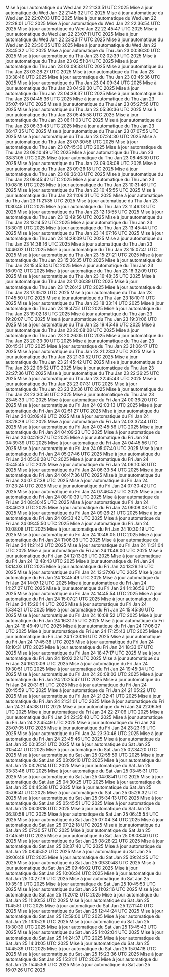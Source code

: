 Mise à jour automatique du Wed Jan 22 21:33:51 UTC 2025
Mise à jour automatique du Wed Jan 22 21:45:32 UTC 2025
Mise à jour automatique du Wed Jan 22 22:07:03 UTC 2025
Mise à jour automatique du Wed Jan 22 22:28:01 UTC 2025
Mise à jour automatique du Wed Jan 22 22:36:54 UTC 2025
Mise à jour automatique du Wed Jan 22 22:45:47 UTC 2025
Mise à jour automatique du Wed Jan 22 23:07:11 UTC 2025
Mise à jour automatique du Wed Jan 22 23:23:17 UTC 2025
Mise à jour automatique du Wed Jan 22 23:30:35 UTC 2025
Mise à jour automatique du Wed Jan 22 23:45:32 UTC 2025
Mise à jour automatique du Thu Jan 23 00:36:30 UTC 2025
Mise à jour automatique du Thu Jan 23 02:02:39 UTC 2025
Mise à jour automatique du Thu Jan 23 02:51:04 UTC 2025
Mise à jour automatique du Thu Jan 23 03:09:33 UTC 2025
Mise à jour automatique du Thu Jan 23 03:28:27 UTC 2025
Mise à jour automatique du Thu Jan 23 03:38:46 UTC 2025
Mise à jour automatique du Thu Jan 23 03:45:36 UTC 2025
Mise à jour automatique du Thu Jan 23 04:09:34 UTC 2025
Mise à jour automatique du Thu Jan 23 04:29:30 UTC 2025
Mise à jour automatique du Thu Jan 23 04:39:37 UTC 2025
Mise à jour automatique du Thu Jan 23 04:45:36 UTC 2025
Mise à jour automatique du Thu Jan 23 05:07:49 UTC 2025
Mise à jour automatique du Thu Jan 23 05:27:56 UTC 2025
Mise à jour automatique du Thu Jan 23 05:36:36 UTC 2025
Mise à jour automatique du Thu Jan 23 05:45:58 UTC 2025
Mise à jour automatique du Thu Jan 23 06:11:03 UTC 2025
Mise à jour automatique du Thu Jan 23 06:33:43 UTC 2025
Mise à jour automatique du Thu Jan 23 06:47:35 UTC 2025
Mise à jour automatique du Thu Jan 23 07:07:55 UTC 2025
Mise à jour automatique du Thu Jan 23 07:24:30 UTC 2025
Mise à jour automatique du Thu Jan 23 07:30:58 UTC 2025
Mise à jour automatique du Thu Jan 23 07:45:36 UTC 2025
Mise à jour automatique du Thu Jan 23 08:10:49 UTC 2025
Mise à jour automatique du Thu Jan 23 08:31:05 UTC 2025
Mise à jour automatique du Thu Jan 23 08:46:30 UTC 2025
Mise à jour automatique du Thu Jan 23 09:08:08 UTC 2025
Mise à jour automatique du Thu Jan 23 09:26:18 UTC 2025
Mise à jour automatique du Thu Jan 23 09:36:03 UTC 2025
Mise à jour automatique du Thu Jan 23 09:45:42 UTC 2025
Mise à jour automatique du Thu Jan 23 10:08:16 UTC 2025
Mise à jour automatique du Thu Jan 23 10:31:46 UTC 2025
Mise à jour automatique du Thu Jan 23 10:45:55 UTC 2025
Mise à jour automatique du Thu Jan 23 11:06:31 UTC 2025
Mise à jour automatique du Thu Jan 23 11:21:35 UTC 2025
Mise à jour automatique du Thu Jan 23 11:30:45 UTC 2025
Mise à jour automatique du Thu Jan 23 11:46:13 UTC 2025
Mise à jour automatique du Thu Jan 23 12:13:55 UTC 2025
Mise à jour automatique du Thu Jan 23 12:49:56 UTC 2025
Mise à jour automatique du Thu Jan 23 13:14:52 UTC 2025
Mise à jour automatique du Thu Jan 23 13:30:19 UTC 2025
Mise à jour automatique du Thu Jan 23 13:45:44 UTC 2025
Mise à jour automatique du Thu Jan 23 14:07:16 UTC 2025
Mise à jour automatique du Thu Jan 23 14:28:09 UTC 2025
Mise à jour automatique du Thu Jan 23 14:38:16 UTC 2025
Mise à jour automatique du Thu Jan 23 14:46:02 UTC 2025
Mise à jour automatique du Thu Jan 23 15:07:41 UTC 2025
Mise à jour automatique du Thu Jan 23 15:27:21 UTC 2025
Mise à jour automatique du Thu Jan 23 15:36:35 UTC 2025
Mise à jour automatique du Thu Jan 23 15:45:34 UTC 2025
Mise à jour automatique du Thu Jan 23 16:09:12 UTC 2025
Mise à jour automatique du Thu Jan 23 16:32:09 UTC 2025
Mise à jour automatique du Thu Jan 23 16:48:35 UTC 2025
Mise à jour automatique du Thu Jan 23 17:06:39 UTC 2025
Mise à jour automatique du Thu Jan 23 17:26:42 UTC 2025
Mise à jour automatique du Thu Jan 23 17:35:13 UTC 2025
Mise à jour automatique du Thu Jan 23 17:45:50 UTC 2025
Mise à jour automatique du Thu Jan 23 18:10:11 UTC 2025
Mise à jour automatique du Thu Jan 23 18:33:14 UTC 2025
Mise à jour automatique du Thu Jan 23 18:47:51 UTC 2025
Mise à jour automatique du Thu Jan 23 19:02:18 UTC 2025
Mise à jour automatique du Thu Jan 23 19:20:07 UTC 2025
Mise à jour automatique du Thu Jan 23 19:31:06 UTC 2025
Mise à jour automatique du Thu Jan 23 19:45:46 UTC 2025
Mise à jour automatique du Thu Jan 23 20:08:08 UTC 2025
Mise à jour automatique du Thu Jan 23 20:26:05 UTC 2025
Mise à jour automatique du Thu Jan 23 20:33:30 UTC 2025
Mise à jour automatique du Thu Jan 23 20:45:31 UTC 2025
Mise à jour automatique du Thu Jan 23 21:06:47 UTC 2025
Mise à jour automatique du Thu Jan 23 21:23:32 UTC 2025
Mise à jour automatique du Thu Jan 23 21:30:52 UTC 2025
Mise à jour automatique du Thu Jan 23 21:45:42 UTC 2025
Mise à jour automatique du Thu Jan 23 22:06:52 UTC 2025
Mise à jour automatique du Thu Jan 23 22:27:36 UTC 2025
Mise à jour automatique du Thu Jan 23 22:36:25 UTC 2025
Mise à jour automatique du Thu Jan 23 22:45:43 UTC 2025
Mise à jour automatique du Thu Jan 23 23:07:31 UTC 2025
Mise à jour automatique du Thu Jan 23 23:23:36 UTC 2025
Mise à jour automatique du Thu Jan 23 23:30:56 UTC 2025
Mise à jour automatique du Thu Jan 23 23:45:33 UTC 2025
Mise à jour automatique du Fri Jan 24 00:36:20 UTC 2025
Mise à jour automatique du Fri Jan 24 02:03:13 UTC 2025
Mise à jour automatique du Fri Jan 24 02:51:27 UTC 2025
Mise à jour automatique du Fri Jan 24 03:09:49 UTC 2025
Mise à jour automatique du Fri Jan 24 03:28:29 UTC 2025
Mise à jour automatique du Fri Jan 24 03:37:44 UTC 2025
Mise à jour automatique du Fri Jan 24 03:45:56 UTC 2025
Mise à jour automatique du Fri Jan 24 04:09:23 UTC 2025
Mise à jour automatique du Fri Jan 24 04:29:27 UTC 2025
Mise à jour automatique du Fri Jan 24 04:39:39 UTC 2025
Mise à jour automatique du Fri Jan 24 04:45:56 UTC 2025
Mise à jour automatique du Fri Jan 24 05:07:40 UTC 2025
Mise à jour automatique du Fri Jan 24 05:27:46 UTC 2025
Mise à jour automatique du Fri Jan 24 05:36:28 UTC 2025
Mise à jour automatique du Fri Jan 24 05:45:45 UTC 2025
Mise à jour automatique du Fri Jan 24 06:10:58 UTC 2025
Mise à jour automatique du Fri Jan 24 06:33:54 UTC 2025
Mise à jour automatique du Fri Jan 24 06:47:36 UTC 2025
Mise à jour automatique du Fri Jan 24 07:07:38 UTC 2025
Mise à jour automatique du Fri Jan 24 07:23:24 UTC 2025
Mise à jour automatique du Fri Jan 24 07:30:42 UTC 2025
Mise à jour automatique du Fri Jan 24 07:46:42 UTC 2025
Mise à jour automatique du Fri Jan 24 08:10:39 UTC 2025
Mise à jour automatique du Fri Jan 24 08:30:45 UTC 2025
Mise à jour automatique du Fri Jan 24 08:46:23 UTC 2025
Mise à jour automatique du Fri Jan 24 09:08:08 UTC 2025
Mise à jour automatique du Fri Jan 24 09:26:21 UTC 2025
Mise à jour automatique du Fri Jan 24 09:33:42 UTC 2025
Mise à jour automatique du Fri Jan 24 09:45:50 UTC 2025
Mise à jour automatique du Fri Jan 24 10:08:08 UTC 2025
Mise à jour automatique du Fri Jan 24 10:30:19 UTC 2025
Mise à jour automatique du Fri Jan 24 10:46:05 UTC 2025
Mise à jour automatique du Fri Jan 24 11:06:28 UTC 2025
Mise à jour automatique du Fri Jan 24 11:21:42 UTC 2025
Mise à jour automatique du Fri Jan 24 11:31:04 UTC 2025
Mise à jour automatique du Fri Jan 24 11:46:00 UTC 2025
Mise à jour automatique du Fri Jan 24 12:13:26 UTC 2025
Mise à jour automatique du Fri Jan 24 12:48:43 UTC 2025
Mise à jour automatique du Fri Jan 24 13:14:03 UTC 2025
Mise à jour automatique du Fri Jan 24 13:29:16 UTC 2025
Mise à jour automatique du Fri Jan 24 13:37:06 UTC 2025
Mise à jour automatique du Fri Jan 24 13:45:49 UTC 2025
Mise à jour automatique du Fri Jan 24 14:07:12 UTC 2025
Mise à jour automatique du Fri Jan 24 14:27:27 UTC 2025
Mise à jour automatique du Fri Jan 24 14:36:56 UTC 2025
Mise à jour automatique du Fri Jan 24 14:45:54 UTC 2025
Mise à jour automatique du Fri Jan 24 15:07:21 UTC 2025
Mise à jour automatique du Fri Jan 24 15:26:14 UTC 2025
Mise à jour automatique du Fri Jan 24 15:34:21 UTC 2025
Mise à jour automatique du Fri Jan 24 15:45:36 UTC 2025
Mise à jour automatique du Fri Jan 24 16:08:52 UTC 2025
Mise à jour automatique du Fri Jan 24 16:31:15 UTC 2025
Mise à jour automatique du Fri Jan 24 16:46:49 UTC 2025
Mise à jour automatique du Fri Jan 24 17:06:27 UTC 2025
Mise à jour automatique du Fri Jan 24 17:25:43 UTC 2025
Mise à jour automatique du Fri Jan 24 17:33:16 UTC 2025
Mise à jour automatique du Fri Jan 24 17:45:38 UTC 2025
Mise à jour automatique du Fri Jan 24 18:10:31 UTC 2025
Mise à jour automatique du Fri Jan 24 18:33:07 UTC 2025
Mise à jour automatique du Fri Jan 24 18:47:17 UTC 2025
Mise à jour automatique du Fri Jan 24 19:02:22 UTC 2025
Mise à jour automatique du Fri Jan 24 19:20:09 UTC 2025
Mise à jour automatique du Fri Jan 24 19:30:51 UTC 2025
Mise à jour automatique du Fri Jan 24 19:45:34 UTC 2025
Mise à jour automatique du Fri Jan 24 20:08:03 UTC 2025
Mise à jour automatique du Fri Jan 24 20:25:47 UTC 2025
Mise à jour automatique du Fri Jan 24 20:31:51 UTC 2025
Mise à jour automatique du Fri Jan 24 20:45:59 UTC 2025
Mise à jour automatique du Fri Jan 24 21:05:22 UTC 2025
Mise à jour automatique du Fri Jan 24 21:22:41 UTC 2025
Mise à jour automatique du Fri Jan 24 21:31:01 UTC 2025
Mise à jour automatique du Fri Jan 24 21:45:38 UTC 2025
Mise à jour automatique du Fri Jan 24 22:06:56 UTC 2025
Mise à jour automatique du Fri Jan 24 22:27:06 UTC 2025
Mise à jour automatique du Fri Jan 24 22:35:40 UTC 2025
Mise à jour automatique du Fri Jan 24 22:45:49 UTC 2025
Mise à jour automatique du Fri Jan 24 23:07:05 UTC 2025
Mise à jour automatique du Fri Jan 24 23:23:16 UTC 2025
Mise à jour automatique du Fri Jan 24 23:30:46 UTC 2025
Mise à jour automatique du Fri Jan 24 23:45:46 UTC 2025
Mise à jour automatique du Sat Jan 25 00:35:21 UTC 2025
Mise à jour automatique du Sat Jan 25 01:54:41 UTC 2025
Mise à jour automatique du Sat Jan 25 02:34:20 UTC 2025
Mise à jour automatique du Sat Jan 25 02:55:59 UTC 2025
Mise à jour automatique du Sat Jan 25 03:09:10 UTC 2025
Mise à jour automatique du Sat Jan 25 03:26:14 UTC 2025
Mise à jour automatique du Sat Jan 25 03:33:46 UTC 2025
Mise à jour automatique du Sat Jan 25 03:45:31 UTC 2025
Mise à jour automatique du Sat Jan 25 04:08:41 UTC 2025
Mise à jour automatique du Sat Jan 25 04:30:25 UTC 2025
Mise à jour automatique du Sat Jan 25 04:45:38 UTC 2025
Mise à jour automatique du Sat Jan 25 05:06:41 UTC 2025
Mise à jour automatique du Sat Jan 25 05:26:32 UTC 2025
Mise à jour automatique du Sat Jan 25 05:34:13 UTC 2025
Mise à jour automatique du Sat Jan 25 05:45:51 UTC 2025
Mise à jour automatique du Sat Jan 25 06:09:18 UTC 2025
Mise à jour automatique du Sat Jan 25 06:30:58 UTC 2025
Mise à jour automatique du Sat Jan 25 06:45:54 UTC 2025
Mise à jour automatique du Sat Jan 25 07:04:34 UTC 2025
Mise à jour automatique du Sat Jan 25 07:22:18 UTC 2025
Mise à jour automatique du Sat Jan 25 07:30:57 UTC 2025
Mise à jour automatique du Sat Jan 25 07:45:59 UTC 2025
Mise à jour automatique du Sat Jan 25 08:08:40 UTC 2025
Mise à jour automatique du Sat Jan 25 08:28:22 UTC 2025
Mise à jour automatique du Sat Jan 25 08:37:40 UTC 2025
Mise à jour automatique du Sat Jan 25 08:45:52 UTC 2025
Mise à jour automatique du Sat Jan 25 09:06:48 UTC 2025
Mise à jour automatique du Sat Jan 25 09:24:25 UTC 2025
Mise à jour automatique du Sat Jan 25 09:30:48 UTC 2025
Mise à jour automatique du Sat Jan 25 09:46:02 UTC 2025
Mise à jour automatique du Sat Jan 25 10:06:34 UTC 2025
Mise à jour automatique du Sat Jan 25 10:27:19 UTC 2025
Mise à jour automatique du Sat Jan 25 10:35:18 UTC 2025
Mise à jour automatique du Sat Jan 25 10:45:53 UTC 2025
Mise à jour automatique du Sat Jan 25 11:02:16 UTC 2025
Mise à jour automatique du Sat Jan 25 11:20:12 UTC 2025
Mise à jour automatique du Sat Jan 25 11:30:53 UTC 2025
Mise à jour automatique du Sat Jan 25 11:45:51 UTC 2025
Mise à jour automatique du Sat Jan 25 12:11:40 UTC 2025
Mise à jour automatique du Sat Jan 25 12:44:24 UTC 2025
Mise à jour automatique du Sat Jan 25 12:59:00 UTC 2025
Mise à jour automatique du Sat Jan 25 13:15:29 UTC 2025
Mise à jour automatique du Sat Jan 25 13:30:39 UTC 2025
Mise à jour automatique du Sat Jan 25 13:45:43 UTC 2025
Mise à jour automatique du Sat Jan 25 14:02:04 UTC 2025
Mise à jour automatique du Sat Jan 25 14:24:37 UTC 2025
Mise à jour automatique du Sat Jan 25 14:31:05 UTC 2025
Mise à jour automatique du Sat Jan 25 14:45:39 UTC 2025
Mise à jour automatique du Sat Jan 25 15:04:18 UTC 2025
Mise à jour automatique du Sat Jan 25 15:23:36 UTC 2025
Mise à jour automatique du Sat Jan 25 15:31:11 UTC 2025
Mise à jour automatique du Sat Jan 25 15:45:58 UTC 2025
Mise à jour automatique du Sat Jan 25 16:07:26 UTC 2025
